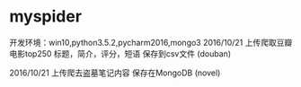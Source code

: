 # myspider
开发环境：win10,python3.5.2,pycharm2016,mongo3
2016/10/21
上传爬取豆瓣电影top250
标题，简介，评分，短语
保存到csv文件
(douban)

2016/10/21
上传爬去盗墓笔记内容
保存在MongoDB
(novel)
